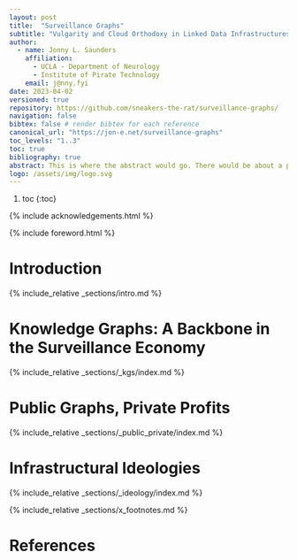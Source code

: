 ```yaml
---
layout: post
title:  "Surveillance Graphs"
subtitle: "Vulgarity and Cloud Orthodoxy in Linked Data Infrastructures"
author: 
  - name: Jonny L. Saunders
    affiliation: 
      - UCLA - Department of Neurology
      - Institute of Pirate Technology
    email: j@nny.fyi
date: 2023-04-02
versioned: true
repository: https://github.com/sneakers-the-rat/surveillance-graphs/
navigation: false
bibtex: false # render bibtex for each reference
canonical_url: "https://jon-e.net/surveillance-graphs"
toc_levels: "1..3"
toc: true
bibliography: true
abstract: This is where the abstract would go. There would be about a paragraph of text in it, and it would go over several lines. It occupies space and that should be accounted for in the design. Right around here we are probably pivoting to some list of things that are included in the piece after briefly setting the stage. Then in just a second we'll make some claims and then state the basic thesis of the piece.
logo: /assets/img/logo.svg
---
```


1. toc
{:toc}

{% include acknowledgements.html %}

{% include foreword.html %}

# Introduction

{% include_relative _sections/intro.md %}

# Knowledge Graphs: A Backbone in the Surveillance Economy

{% include_relative _sections/_kgs/index.md %}

# Public Graphs, Private Profits

{% include_relative _sections/_public_private/index.md %}

# Infrastructural Ideologies

{% include_relative _sections/_ideology/index.md %}


{% include_relative _sections/x_footnotes.md %}

# References

